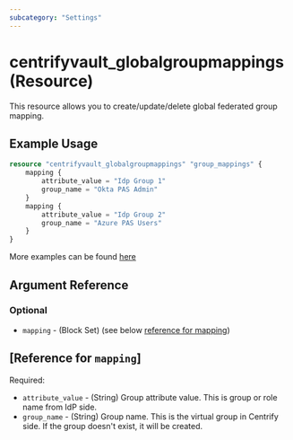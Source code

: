 ```yaml
---
subcategory: "Settings"
---
```


# centrifyvault_globalgroupmappings (Resource)

This resource allows you to create/update/delete global federated group mapping.

## Example Usage

```terraform
resource "centrifyvault_globalgroupmappings" "group_mappings" {
    mapping {
        attribute_value = "Idp Group 1"
        group_name = "Okta PAS Admin"
    }
    mapping {
        attribute_value = "Idp Group 2"
        group_name = "Azure PAS Users"
    }
}
```

More examples can be found [here](https://github.com/marcozj/terraform-provider-centrifyvault/tree/main/examples/centrifyvault_globalgroupmappings)

## Argument Reference

### Optional

- `mapping` - (Block Set) (see below [reference for mapping](#reference-for-mapping))

## [Reference for `mapping`]

Required:

- `attribute_value` - (String) Group attribute value. This is group or role name from IdP side.
- `group_name` - (String) Group name. This is the virtual group in Centrify side. If the group doesn't exist, it will be created.
